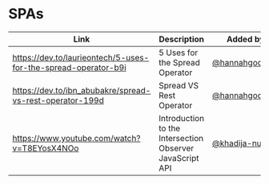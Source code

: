 # SPAs

| Link | Description | Added by |
| ---- | ----------- | -------- |
| https://dev.to/laurieontech/5-uses-for-the-spread-operator-b9i | 5 Uses for the Spread Operator  | [@hannahgooding](https://github.com/hannahgooding) |
| https://dev.to/ibn_abubakre/spread-vs-rest-operator-199d | Spread VS Rest Operator | [@hannahgooding](https://github.com/hannahgooding) |
| https://www.youtube.com/watch?v=T8EYosX4NOo | Introduction to the Intersection Observer JavaScript API | [@khadija-nur](https://github.com/khadija-nur) |

